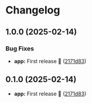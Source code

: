 # Changelog

## 1.0.0 (2025-02-14)


### Bug Fixes

* **app:** First release 🎉 ([2171d83](https://github.com/FabrizioCafolla/py-secscan/commit/2171d8316dcd1717932e52012ac2771e2108aa37))

## 0.1.0 (2025-02-14)

* **app:** First release 🎉 ([2171d83](https://github.com/FabrizioCafolla/py-secscan/commit/2171d8316dcd1717932e52012ac2771e2108aa37))
